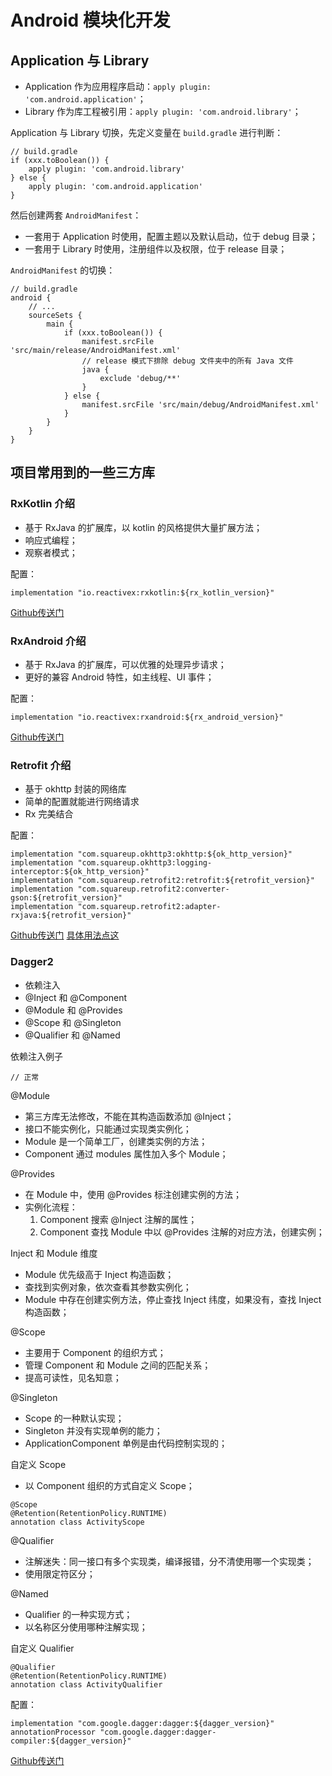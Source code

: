 
# Android 模块化开发

## Application 与 Library

+ Application 作为应用程序启动：`apply plugin: 'com.android.application'`；
+ Library 作为库工程被引用：`apply plugin: 'com.android.library'`；

Application 与 Library 切换，先定义变量在 `build.gradle` 进行判断：
```
// build.gradle
if (xxx.toBoolean()) {
    apply plugin: 'com.android.library'
} else {
    apply plugin: 'com.android.application'
}
```

然后创建两套 `AndroidManifest`：

+ 一套用于 Application 时使用，配置主题以及默认启动，位于 debug 目录；
+ 一套用于 Library 时使用，注册组件以及权限，位于 release 目录；

`AndroidManifest` 的切换：
```
// build.gradle
android {
    // ... 
    sourceSets {
        main {
            if (xxx.toBoolean()) {
                manifest.srcFile 'src/main/release/AndroidManifest.xml'
                // release 模式下排除 debug 文件夹中的所有 Java 文件
                java {
                    exclude 'debug/**'
                }
            } else {
                manifest.srcFile 'src/main/debug/AndroidManifest.xml'
            }
        }
    }
}
```

## 项目常用到的一些三方库

### RxKotlin 介绍

+ 基于 RxJava 的扩展库，以 kotlin 的风格提供大量扩展方法；
+ 响应式编程；
+ 观察者模式；

配置：
```
implementation "io.reactivex:rxkotlin:${rx_kotlin_version}"
```

[Github传送门](https://github.com/ReactiveX/RxKotlin)


### RxAndroid 介绍

+ 基于 RxJava 的扩展库，可以优雅的处理异步请求；
+ 更好的兼容 Android 特性，如主线程、UI 事件；

配置：
```
implementation "io.reactivex:rxandroid:${rx_android_version}"
```

[Github传送门](https://github.com/ReactiveX/RxAndroid)


### Retrofit 介绍

+ 基于 okhttp 封装的网络库
+ 简单的配置就能进行网络请求
+ Rx 完美结合

配置：
```
implementation "com.squareup.okhttp3:okhttp:${ok_http_version}"
implementation "com.squareup.okhttp3:logging-interceptor:${ok_http_version}"
implementation "com.squareup.retrofit2:retrofit:${retrofit_version}"
implementation "com.squareup.retrofit2:converter-gson:${retrofit_version}"
implementation "com.squareup.retrofit2:adapter-rxjava:${retrofit_version}"
```

[Github传送门](https://github.com/square/retrofit)
[具体用法点这](https://ajuan.owulia.com/#/details/Android/20200711100800.md)


### Dagger2

+ 依赖注入
+ @Inject 和 @Component
+ @Module 和 @Provides
+ @Scope 和 @Singleton
+ @Qualifier 和 @Named

依赖注入例子
```
// 正常
```

@Module
+ 第三方库无法修改，不能在其构造函数添加 @Inject；
+ 接口不能实例化，只能通过实现类实例化；
+ Module 是一个简单工厂，创建类实例的方法；
+ Component 通过 modules 属性加入多个 Module；

@Provides
+ 在 Module 中，使用 @Provides 标注创建实例的方法；
+ 实例化流程：
    1. Component 搜索 @Inject 注解的属性；
    2. Component 查找 Module 中以 @Provides 注解的对应方法，创建实例；
    
Inject 和 Module 维度
+ Module 优先级高于 Inject 构造函数；
+ 查找到实例对象，依次查看其参数实例化；
+ Module 中存在创建实例方法，停止查找 Inject 纬度，如果没有，查找 Inject 构造函数；

@Scope
+ 主要用于 Component 的组织方式；
+ 管理 Component 和 Module 之间的匹配关系；
+ 提高可读性，见名知意；

@Singleton
+ Scope 的一种默认实现；
+ Singleton 并没有实现单例的能力；
+ ApplicationComponent 单例是由代码控制实现的；

自定义 Scope
+ 以 Component 组织的方式自定义 Scope；
```
@Scope
@Retention(RetentionPolicy.RUNTIME)
annotation class ActivityScope
```

@Qualifier
+ 注解迷失：同一接口有多个实现类，编译报错，分不清使用哪一个实现类；
+ 使用限定符区分；

@Named
+ Qualifier 的一种实现方式；
+ 以名称区分使用哪种注解实现；

自定义 Qualifier
```
@Qualifier
@Retention(RetentionPolicy.RUNTIME)
annotation class ActivityQualifier
```


配置：
```
implementation "com.google.dagger:dagger:${dagger_version}"
annotationProcessor "com.google.dagger:dagger-compiler:${dagger_version}"
```

[Github传送门](https://github.com/google/dagger)
